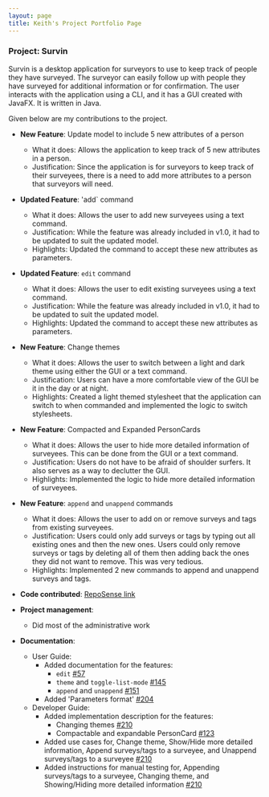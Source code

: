 ```yaml
---
layout: page
title: Keith's Project Portfolio Page
---
```


### Project: Survin

Survin is a desktop application for surveyors to use to keep track of people they have surveyed. The surveyor can easily follow up with people they have surveyed for additional information or for confirmation. The user interacts with the application using a CLI, and it has a GUI created with JavaFX. It is written in Java.

Given below are my contributions to the project.
* **New Feature**: Update model to include 5 new attributes of a person
  * What it does: Allows the application to keep track of 5 new attributes in a person.
  * Justification: Since the application is for surveyors to keep track of their surveyees, there is a need to add more attributes to a person that surveyors will need.

* **Updated Feature**: 'add` command
  * What it does: Allows the user to add new surveyees using a text command.
  * Justification: While the feature was already included in v1.0, it had to be updated to suit the updated model.
  * Highlights: Updated the command to accept these new attributes as parameters.

* **Updated Feature**: `edit` command
  * What it does: Allows the user to edit existing surveyees using a text command.
  * Justification: While the feature was already included in v1.0, it had to be updated to suit the updated model.
  * Highlights: Updated the command to accept these new attributes as parameters.

* **New Feature**: Change themes
  * What it does: Allows the user to switch between a light and dark theme using either the GUI or a text command.
  * Justification: Users can have a more comfortable view of the GUI be it in the day or at night.
  * Highlights: Created a light themed stylesheet that the application can switch to when commanded and implemented the logic to switch stylesheets.

* **New Feature**: Compacted and Expanded PersonCards
  * What it does: Allows the user to hide more detailed information of surveyees. This can be done from the GUI or a text command.
  * Justification: Users do not have to be afraid of shoulder surfers. It also serves as a way to declutter the GUI.
  * Highlights: Implemented the logic to hide more detailed information of surveyees.

* **New Feature**: `append` and `unappend` commands
  * What it does: Allows the user to add on or remove surveys and tags from existing surveyees.
  * Justification: Users could only add surveys or tags by typing out all existing ones and then the new ones. Users could only remove surveys or tags by deleting all of them then adding back the ones they did not want to remove. This was very tedious.
  * Highlights: Implemented 2 new commands to append and unappend surveys and tags.

* **Code contributed**: [RepoSense link](https://nus-cs2103-ay2223s1.github.io/tp-dashboard/?search=keithpjx&breakdown=true)

* **Project management**:
  * Did most of the administrative work

* **Documentation**:
  * User Guide:
    * Added documentation for the features:
      * `edit` [\#57](https://github.com/AY2223S1-CS2103-F13-2/tp/pull/57)
      * `theme` and `toggle-list-mode` [\#145](https://github.com/AY2223S1-CS2103-F13-2/tp/pull/145)
      * `append` and `unappend` [\#151](https://github.com/AY2223S1-CS2103-F13-2/tp/pull/151)
    * Added 'Parameters format' [\#204](https://github.com/AY2223S1-CS2103-F13-2/tp/pull/204)
  * Developer Guide:
    * Added implementation description for the features:
      * Changing themes [\#210](https://github.com/AY2223S1-CS2103-F13-2/tp/pull/210)
      * Compactable and expandable PersonCard [\#123](https://github.com/AY2223S1-CS2103-F13-2/tp/pull/123)
    * Added use cases for, Change theme, Show/Hide more detailed information, Append surveys/tags to a surveyee, and Unappend surveys/tags to a surveyee [\#210](https://github.com/AY2223S1-CS2103-F13-2/tp/pull/210)
    * Added instructions for manual testing for, Appending surveys/tags to a surveyee, Changing theme, and Showing/Hiding more detailed information [\#210](https://github.com/AY2223S1-CS2103-F13-2/tp/pull/210)
